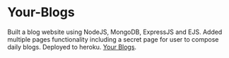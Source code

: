 # Your-Blogs

Built a blog website using NodeJS, MongoDB, ExpressJS and EJS.
Added multiple pages functionality including a secret page for user to compose daily blogs.
Deployed to heroku. [Your Blogs](https://fast-woodland-24454.herokuapp.com).
